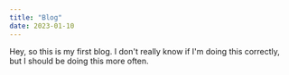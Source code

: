 ```yaml
---
title: "Blog"
date: 2023-01-10
---
```

Hey, so this is my first blog. I don't really know if I'm doing this correctly, but I should be doing this more often.
